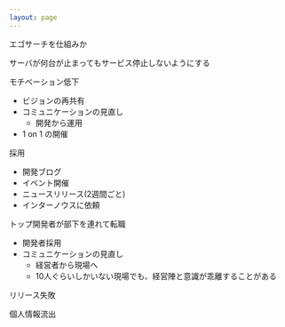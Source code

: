 ```yaml
---
layout: page
---
```



エゴサーチを仕組みか


サーバが何台が止まってもサービス停止しないようにする

モチベーション低下

* ビジョンの再共有
* コミュニケーションの見直し
    * 開発から運用
* 1 on 1 の開催

採用

* 開発ブログ
* イベント開催
* ニュースリリース(2週間ごと)
* インターノウスに依頼

トップ開発者が部下を連れて転職

* 開発者採用
* コミュニケーションの見直し
    * 経営者から現場へ
    * 10人ぐらいしかいない現場でも、経営陣と意識が乖離することがある

リリース失敗

個人情報流出


    

